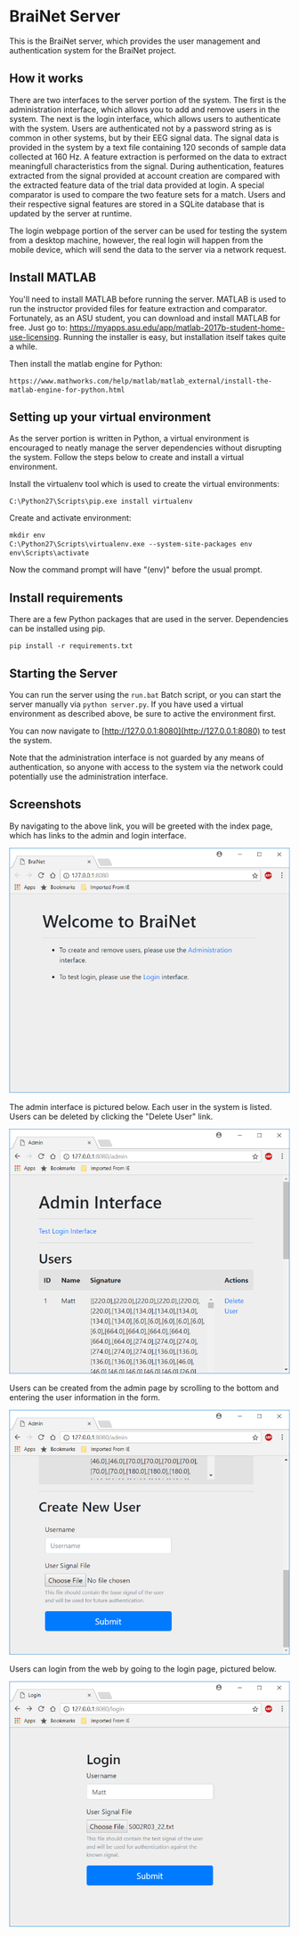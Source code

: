 BraiNet Server
==============

This is the BraiNet server, which provides the user management and authentication system for the BraiNet project.

How it works
------------
There are two interfaces to the server portion of the system. The first is the administration interface, which allows you to add and remove users in the system. The next is the login interface, which allows users to authenticate with the system. Users are authenticated not by a password string as is common in other systems, but by their EEG signal data. The signal data is provided in the system by a text file containing 120 seconds of sample data collected at 160 Hz. A feature extraction is performed on the data to extract meaningfull characteristics from the signal. During authentication, features extracted from the signal provided at account creation are compared with the extracted feature data of the trial data provided at login. A special comparator is used to compare the two feature sets for a match. Users and their respective signal features are stored in a SQLite database that is updated by the server at runtime.

The login webpage portion of the server can be used for testing the system from a desktop machine, however, the real login will happen from the mobile device, which will send the data to the server via a network request.


Install MATLAB
--------------
You'll need to install MATLAB before running the server. MATLAB is used to
run the instructor provided files for feature extraction and comparator.
Fortunately, as an ASU student, you can download and install MATLAB for free.
Just go to: https://myapps.asu.edu/app/matlab-2017b-student-home-use-licensing.
Running the installer is easy, but installation itself takes quite a while.

Then install the matlab engine for Python:

	https://www.mathworks.com/help/matlab/matlab_external/install-the-matlab-engine-for-python.html

Setting up your virtual environment
-----------------------------------
As the server portion is written in Python, a virtual environment is encouraged
to neatly manage the server dependencies without disrupting the system. Follow
the steps below to create and install a virtual environment.

Install the virtualenv tool which is used to create the virtual environments:

	C:\Python27\Scripts\pip.exe install virtualenv

Create and activate environment:

	mkdir env
	C:\Python27\Scripts\virtualenv.exe --system-site-packages env
	env\Scripts\activate

Now the command prompt will have "(env)" before the usual prompt.

Install requirements
--------------------
There are a few Python packages that are used in the server. Dependencies can
be installed using pip.

	pip install -r requirements.txt

Starting the Server
-------------------
You can run the server using the `run.bat` Batch script, or you can start the
server manually via `python server.py`. If you have used a virtual environment
as described above, be sure to active the environment first.

You can now navigate to [http://127.0.0.1:8080](http://127.0.0.1:8080) to test the system.

Note that the administration interface is not guarded by any means of authentication, so anyone with access to the system via the network could potentially use the administration interface.

Screenshots
-----------

By navigating to the above link, you will be greeted with the index page, which has links to the admin and login interface.

![Index](screenshot_index.png)

The admin interface is pictured below. Each user in the system is listed. Users can be deleted by clicking the "Delete User" link.

![Admin Interface](screenshot_admin_1.png)

Users can be created from the admin page by scrolling to the bottom and entering the user information in the form.

![Admin Interface](screenshot_admin_2.png)

Users can login from the web by going to the login page, pictured below.

![Login Interface](screenshot_login.png)
